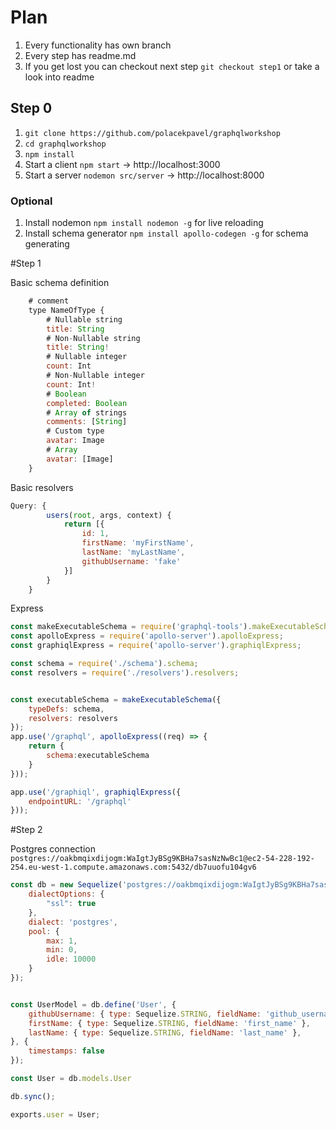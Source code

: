 # Plan
1. Every functionality has own branch
2. Every step has readme.md
3. If you get lost you can checkout next step `git checkout step1` or take a look into readme

## Step 0 
1. `git clone https://github.com/polacekpavel/graphqlworkshop`
2. `cd graphqlworkshop`
3. `npm install`
4. Start a client `npm start` -> http://localhost:3000
5. Start a server `nodemon src/server` -> http://localhost:8000

### Optional
1. Install nodemon `npm install nodemon -g` for live reloading
2. Install schema generator `npm install apollo-codegen -g` for schema generating

#Step 1

Basic schema definition
```javascript
    # comment    
    type NameOfType {
        # Nullable string
        title: String
        # Non-Nullable string
        title: String!
        # Nullable integer
        count: Int
        # Non-Nullable integer
        count: Int!
        # Boolean
        completed: Boolean
        # Array of strings
        comments: [String]
        # Custom type
        avatar: Image
        # Array
        avatar: [Image]
    }
```
Basic resolvers
```javascript
Query: {
        users(root, args, context) {
            return [{
                id: 1,
                firstName: 'myFirstName',
                lastName: 'myLastName',
                githubUsername: 'fake'
            }]
        }
    }
```

Express
```javascript
const makeExecutableSchema = require('graphql-tools').makeExecutableSchema;
const apolloExpress = require('apollo-server').apolloExpress;
const graphiqlExpress = require('apollo-server').graphiqlExpress;

const schema = require('./schema').schema;
const resolvers = require('./resolvers').resolvers;


const executableSchema = makeExecutableSchema({
    typeDefs: schema,
    resolvers: resolvers
});
app.use('/graphql', apolloExpress((req) => {
    return {
        schema:executableSchema
    }
}));

app.use('/graphiql', graphiqlExpress({
    endpointURL: '/graphql'
}));
```
#Step 2

Postgres connection `postgres://oakbmqixdijogm:WaIgtJyBSg9KBHa7sasNzNwBc1@ec2-54-228-192-254.eu-west-1.compute.amazonaws.com:5432/db7uuofu104gv6`  


```javascript
const db = new Sequelize('postgres://oakbmqixdijogm:WaIgtJyBSg9KBHa7sasNzNwBc1@ec2-54-228-192-254.eu-west-1.compute.amazonaws.com:5432/db7uuofu104gv6', {    
    dialectOptions: {
        "ssl": true
    },
    dialect: 'postgres',
    pool: {
        max: 1,
        min: 0,
        idle: 10000
    }
});


const UserModel = db.define('User', {
    githubUsername: { type: Sequelize.STRING, fieldName: 'github_username' },
    firstName: { type: Sequelize.STRING, fieldName: 'first_name' },
    lastName: { type: Sequelize.STRING, fieldName: 'last_name' },
}, {
    timestamps: false
});

const User = db.models.User

db.sync();

exports.user = User;

```

